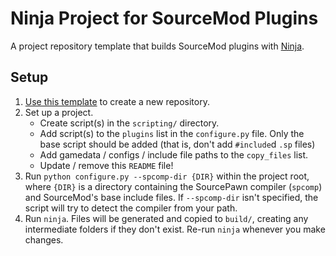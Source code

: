 # Ninja Project for SourceMod Plugins

A project repository template that builds SourceMod plugins with [Ninja][].

[Ninja]: https://ninja-build.org/

## Setup

1. [Use this template][] to create a new repository.
2. Set up a project.
	- Create script(s) in the `scripting/` directory.
	- Add script(s) to the `plugins` list in the `configure.py` file.
	Only the base script should be added (that is, don't add `#include`d `.sp` files)
	- Add gamedata / configs / include file paths to the `copy_files` list.
	- Update / remove this `README` file!
4. Run `python configure.py --spcomp-dir {DIR}` within the project root, where `{DIR}` is a
directory containing the SourcePawn compiler (`spcomp`) and SourceMod's base include files.
If `--spcomp-dir` isn't specified, the script will try to detect the compiler from your path.
5. Run `ninja`.  Files will be generated and copied to `build/`, creating any intermediate
folders if they don't exist.  Re-run `ninja` whenever you make changes.

[Use this template]: https://github.com/nosoop/NinjaBuild-SMPlugin/generate
